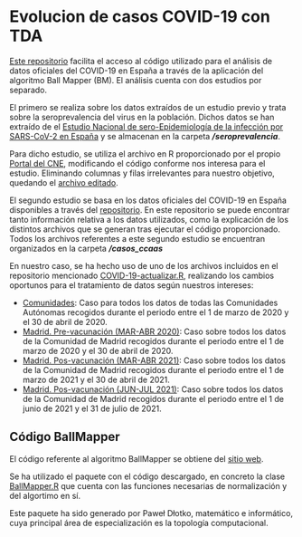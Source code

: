 # Evolucion de casos COVID-19 con TDA
[Este repositorio](https://github.com/marcascal2/evolucion-casos-COVID-19-TDA.git) facilita el acceso al código utilizado para el análisis de datos oficiales del COVID-19 en España a través de la aplicación del algoritmo Ball Mapper (BM). El análisis cuenta con dos estudios por separado. 

El primero se realiza sobre los datos extraídos de un estudio previo y trata sobre la seroprevalencia del virus en la población. Dichos datos se han extraído de el [Estudio Nacional de sero-Epidemiología de la infección por SARS-CoV-2 en España](https://portalcne.isciii.es/enecovid19/) y se almacenan en la carpeta ***/seroprevalencia***.

Para dicho estudio, se utiliza el archivo en R proporcionado por el propio [Portal del CNE](https://portalcne.isciii.es/enecovid19/), modificando el código conforme nos interesa para el estudio. Eliminando columnas y filas irrelevantes para nuestro objetivo, quedando el [archivo editado](https://github.com/marcascal2/evolucion-casos-COVID-19-TDA/blob/main/seroprevalencia/data.R).

El segundo estudio se basa en los datos oficiales del COVID-19 en España disponibles a través del [repositorio](https://github.com/rubenfcasal/COVID-19). En este repositorio se puede encontrar tanto información relativa a los datos utilizados, como la explicación de los distintos archivos que se generan tras ejecutar el código proporcionado. Todos los archivos referentes a este segundo estudio se encuentran organizados en la carpeta ***/casos_ccaas***

En nuestro caso, se ha hecho uso de uno de los archivos incluidos en el repositorio mencionado [COVID-19-actualizar.R](https://github.com/rubenfcasal/COVID-19/blob/master/COVID-19-actualizar.R), realizando los cambios oportunos para el tratamiento de datos según nuestros intereses:

* [Comunidades](https://github.com/marcascal2/evolucion-casos-COVID-19-TDA/tree/main/casos_ccaas/Comunidades%20(MAR-ABR%202020)): Caso para todos los datos de todas las Comunidades Autónomas recogidos durante el periodo entre el 1 de marzo de 2020 y el 30 de abril de 2020.
* [Madrid. Pre-vacunación (MAR-ABR 2020)](https://github.com/marcascal2/evolucion-casos-COVID-19-TDA/tree/main/casos_ccaas/Madrid/Pre-vacunacion%20(MAR-ABR%202020)): Caso sobre todos los datos de la Comunidad de Madrid recogidos durante el periodo entre el 1 de marzo de 2020 y el 30 de abril de 2020.
* [Madrid. Pos-vacunación (MAR-ABR 2021)](https://github.com/marcascal2/evolucion-casos-COVID-19-TDA/tree/main/casos_ccaas/Madrid/Pos-vacunacion%20(MAR-ABR%202021)): Caso sobre todos los datos de la Comunidad de Madrid recogidos durante el periodo entre el 1 de marzo de 2021 y el 30 de abril de 2021.
* [Madrid. Pos-vacunación (JUN-JUL 2021)](https://github.com/marcascal2/evolucion-casos-COVID-19-TDA/tree/main/casos_ccaas/Madrid/Pos-vacunacion%20(JUN-JUL%202021)): Caso sobre todos los datos de la Comunidad de Madrid recogidos durante el periodo entre el 1 de junio de 2021 y el 31 de julio de 2021.

## Código BallMapper
El código referente al algoritmo BallMapper se obtiene del [sitio web](https://cran.r-project.org/web/packages/BallMapper/index.html).

Se ha utilizado el paquete con el código descargado, en concreto la clase [BallMapper.R](https://github.com/marcascal2/evolucion-casos-COVID-19-BM/blob/main/ball-mapper/R/BallMapper.R) que cuenta con las funciones necesarias de normalización y del algortimo en sí.

Este paquete ha sido generado por Paweł Dłotko, matemático e informático, cuya principal área de especialización es la topología computacional. 

